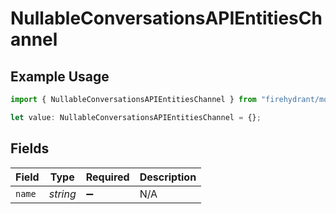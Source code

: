 # NullableConversationsAPIEntitiesChannel

## Example Usage

```typescript
import { NullableConversationsAPIEntitiesChannel } from "firehydrant/models/components";

let value: NullableConversationsAPIEntitiesChannel = {};
```

## Fields

| Field              | Type               | Required           | Description        |
| ------------------ | ------------------ | ------------------ | ------------------ |
| `name`             | *string*           | :heavy_minus_sign: | N/A                |